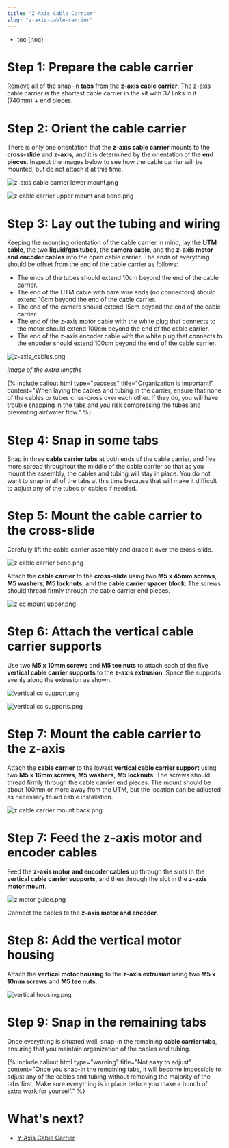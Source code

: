 ```yaml
---
title: "Z-Axis Cable Carrier"
slug: "z-axis-cable-carrier"
---
```


* toc
{:toc}


# Step 1: Prepare the cable carrier

Remove all of the snap-in **tabs** from the **z-axis cable carrier**. The z-axis cable carrier is the shortest cable carrier in the kit with 37 links in it (740mm) + end pieces.




# Step 2: Orient the cable carrier

There is only one orientation that the **z-axis cable carrier** mounts to the **cross-slide** and **z-axis**, and it is determined by the orientation of the **end pieces**. Inspect the images below to see how the cable carrier will be mounted, but do not attach it at this time.

![z-axis cable carrier lower mount.png](_images/z-axis_cable_carrier_lower_mount.png)



![z cable carrier upper mount and bend.png](_images/z_cable_carrier_upper_mount_and_bend.png)



# Step 3: Lay out the tubing and wiring

Keeping the mounting orientation of the cable carrier in mind, lay the **UTM cable**, the two **liquid/gas tubes**, the **camera cable**, and the **z-axis motor and encoder cables** into the open cable carrier. The ends of everything should be offset from the end of the cable carrier as follows:

  * The ends of the tubes should extend 10cm beyond the end of the cable carrier.
  * The end of the UTM cable with bare wire ends (no connectors) should extend 10cm beyond the end of the cable carrier.
  * The end of the camera should extend 15cm beyond the end of the cable carrier.
  * The end of the z-axis motor cable with the white plug that connects to the motor should extend 100cm beyond the end of the cable carrier.
  * The end of the z-axis encoder cable with the white plug that connects to the encoder should extend 100cm beyond the end of the cable carrier.

![z-axis_cables.png](_images/z-axis_cables.png)

_Image of the extra lengths_



{%
include callout.html
type="success"
title="Organization is important!"
content="When laying the cables and tubing in the carrier, ensure that none of the cables or tubes criss-cross over each other. If they do, you will have trouble snapping in the tabs and you risk compressing the tubes and preventing air/water flow."
%}









# Step 4: Snap in some tabs

Snap in three **cable carrier tabs** at both ends of the cable carrier, and five more spread throughout the middle of the cable carrier so that as you mount the assembly, the cables and tubing will stay in place. You do not want to snap in all of the tabs at this time because that will make it difficult to adjust any of the tubes or cables if needed.




# Step 5: Mount the cable carrier to the cross-slide

Carefully lift the cable carrier assembly and drape it over the cross-slide.

![z cable carrier bend.png](_images/z_cable_carrier_bend.png)

Attach the **cable carrier** to the **cross-slide** using two **M5 x 45mm screws**, **M5 washers**, **M5 locknuts**, and the **cable carrier spacer block**. The screws should thread firmly through the cable carrier end pieces.

![z cc mount upper.png](_images/z_cc_mount_upper.png)



# Step 6: Attach the vertical cable carrier supports

Use two **M5 x 10mm screws** and **M5 tee nuts** to attach each of the five **vertical cable carrier supports** to the **z-axis extrusion**. Space the supports evenly along the extrusion as shown.

![vertical cc support.png](_images/vertical_cc_support.png)



![vertical cc supports.png](_images/vertical_cc_supports.png)



# Step 7: Mount the cable carrier to the z-axis

Attach the **cable carrier** to the lowest **vertical cable carrier support** using two **M5 x 16mm screws**, **M5 washers**, **M5 locknuts**. The screws should thread firmly through the cable carrier end pieces. The mount should be about 100mm or more away from the UTM, but the location can be adjusted as necessary to aid cable installation.

![z cable carrier mount back.png](_images/z_cable_carrier_mount_back.png)



# Step 7: Feed the z-axis motor and encoder cables

Feed the **z-axis motor and encoder cables** up through the slots in the **vertical cable carrier supports**, and then through the slot in the **z-axis motor mount**.

![z motor guide.png](_images/z_motor_guide.png)

Connect the cables to the **z-axis motor and encoder**.




# Step 8: Add the vertical motor housing

Attach the **vertical motor housing** to the **z-axis extrusion** using two **M5 x 10mm screws** and **M5 tee nuts**.

![vertical housing.png](_images/vertical_housing.png)



# Step 9: Snap in the remaining tabs

Once everything is situated well, snap-in the remaining **cable carrier tabs**, ensuring that you maintain organization of the cables and tubing.

{%
include callout.html
type="warning"
title="Not easy to adjust"
content="Once you snap-in the remaining tabs, it will become impossible to adjust any of the cables and tubing without removing the majority of the tabs first. Make sure everything is in place before you make a bunch of extra work for yourself."
%}





# What's next?

 * [Y-Axis Cable Carrier](../cables-and-tubing/y-axis-cable-carrier.md)
